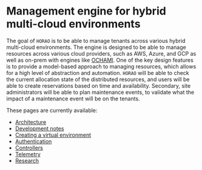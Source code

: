# Management engine for hybrid multi-cloud environments

The goal of `HORAO` is to be able to manage tenants across various hybrid multi-cloud environments. The engine is designed to be able to manage resources across various cloud providers, such as AWS, Azure, and GCP as well as on-prem with engines like [OCHAMI](https://www.ochami.org).
One of the key design features is to provide a model-based approach to managing resources, which allows for a high level of abstraction and automation.
`HORAO` will be able to check the current allocation state of the distributed resources, and users will be able to create reservations based on time and availability.
Secondary, site administrators will be able to plan maintenance events, to validate what the impact of a maintenance event will be on the tenants. 


These pages are currently available:
- [Architecture](./Architecture.md)
- [Development notes](./Development.md)
- [Creating a virtual environment](./CreateVirtualEnv.md)
- [Authentication](./Authentication.md)
- [Controllers](./Controllers.md)
- [Telemetry](./Telemetry.md)
- [Research](./Research.md)
